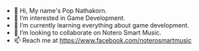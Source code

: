 - 👋 Hi, My name's Pop Nathakorn.
- 👀 I’m interested in Game Development.
- 🌱 I’m currently learning everything about game development.
- 💞️ I’m looking to collaborate on Notero Smart Music.
- 📫 Reach me at https://www.facebook.com/noterosmartmusic

<!---
nathakorn-bnkmutech/nathakorn-bnkmutech is a ✨ special ✨ repository because its `README.md` (this file) appears on your GitHub profile.
You can click the Preview link to take a look at your changes.
--->

